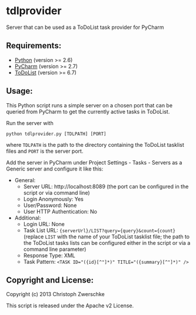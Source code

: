 tdlprovider
===========

Server that can be used as a ToDoList task provider for PyCharm

Requirements:
-------------

* [Python](http://www.python.org/) (version >= 2.6)
* [PyCharm](http://www.jetbrains.com/pycharm/) (version >= 2.7)
* [ToDoList](http://www.codeproject.com/Articles/5371/) (version >= 6.7)

Usage:
-------

This Python script runs a simple server on a chosen port that can be queried from PyCharm to get the currently active tasks in ToDoList.

Run the server with

    python tdlprovider.py [TDLPATH] [PORT]

where `TDLPATH` is the path to the directory containing the ToDoList tasklist files and `PORT` is the server port.

Add the server in PyCharm under Project Settings - Tasks - Servers
as a Generic server and configure it like this:

* General:
  * Server URL: http://localhost:8089
    (the port can be configured in the script or via command line)
  * Login Anonymously: Yes
  * User/Password: None
  * User HTTP Authentication: No
* Additional:
  * Login URL: None
  * Task List URL: `{serverUrl}/LIST?query={query}&count={count}`
    (replace `LIST` with the name of your ToDoList tasklist file; the path to the ToDoList tasks lists can be configured either in the script or via a command line parameter)
  * Response Type: XML
  * Task Pattern: `<TASK ID="({id}[^"]*)" TITLE="({summary}[^"]*)" />`

Copyright and License:
----------------------

Copyright (c) 2013 Christoph Zwerschke

This script is released under the Apache v2 License.